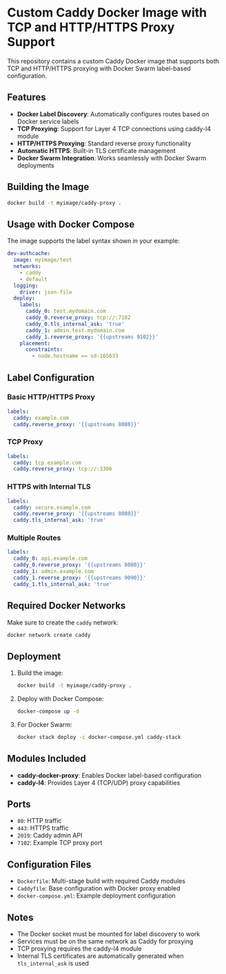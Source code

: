 # Custom Caddy Docker Image with TCP and HTTP/HTTPS Proxy Support

This repository contains a custom Caddy Docker image that supports both TCP and HTTP/HTTPS proxying with Docker Swarm label-based configuration.

## Features

- **Docker Label Discovery**: Automatically configures routes based on Docker service labels
- **TCP Proxying**: Support for Layer 4 TCP connections using caddy-l4 module
- **HTTP/HTTPS Proxying**: Standard reverse proxy functionality
- **Automatic HTTPS**: Built-in TLS certificate management
- **Docker Swarm Integration**: Works seamlessly with Docker Swarm deployments

## Building the Image

```bash
docker build -t myimage/caddy-proxy .
```

## Usage with Docker Compose

The image supports the label syntax shown in your example:

```yaml
dev-authcache:
  image: myimage/test
  networks:
    - caddy
    - default
  logging:
    driver: json-file
  deploy:
    labels:
      caddy_0: test.mydomain.com
      caddy_0.reverse_proxy: tcp://:7102
      caddy_0.tls_internal_ask: 'true'
      caddy_1: admin.test.mydomain.com
      caddy_1.reverse_proxy: '{{upstreams 9102}}'
    placement:
      constraints:
        - node.hostname == sd-165633
```

## Label Configuration

### Basic HTTP/HTTPS Proxy
```yaml
labels:
  caddy: example.com
  caddy.reverse_proxy: '{{upstreams 8080}}'
```

### TCP Proxy
```yaml
labels:
  caddy: tcp.example.com
  caddy.reverse_proxy: tcp://:3306
```

### HTTPS with Internal TLS
```yaml
labels:
  caddy: secure.example.com
  caddy.reverse_proxy: '{{upstreams 8080}}'
  caddy.tls_internal_ask: 'true'
```

### Multiple Routes
```yaml
labels:
  caddy_0: api.example.com
  caddy_0.reverse_proxy: '{{upstreams 8080}}'
  caddy_1: admin.example.com
  caddy_1.reverse_proxy: '{{upstreams 9090}}'
  caddy_1.tls_internal_ask: 'true'
```

## Required Docker Networks

Make sure to create the `caddy` network:

```bash
docker network create caddy
```

## Deployment

1. Build the image:
   ```bash
   docker build -t myimage/caddy-proxy .
   ```

2. Deploy with Docker Compose:
   ```bash
   docker-compose up -d
   ```

3. For Docker Swarm:
   ```bash
   docker stack deploy -c docker-compose.yml caddy-stack
   ```

## Modules Included

- **caddy-docker-proxy**: Enables Docker label-based configuration
- **caddy-l4**: Provides Layer 4 (TCP/UDP) proxy capabilities

## Ports

- `80`: HTTP traffic
- `443`: HTTPS traffic
- `2019`: Caddy admin API
- `7102`: Example TCP proxy port

## Configuration Files

- `Dockerfile`: Multi-stage build with required Caddy modules
- `Caddyfile`: Base configuration with Docker proxy enabled
- `docker-compose.yml`: Example deployment configuration

## Notes

- The Docker socket must be mounted for label discovery to work
- Services must be on the same network as Caddy for proxying
- TCP proxying requires the caddy-l4 module
- Internal TLS certificates are automatically generated when `tls_internal_ask` is used